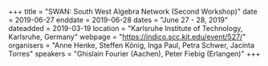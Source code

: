 +++
title = "SWAN: South West Algebra Network (Second Workshop)"
date = 2019-06-27
enddate = 2019-06-28
dates = "June 27 - 28, 2019"
dateadded = 2019-03-19
location = "Karlsruhe Institute of Technology, Karlsruhe, Germany"
webpage = "https://indico.scc.kit.edu/event/527/"
organisers = "Anne Henke, Steffen König, Inga Paul, Petra Schwer, Jacinta Torres"
speakers = "Ghislain Fourier (Aachen), Peter Fiebig (Erlangen)"
+++

